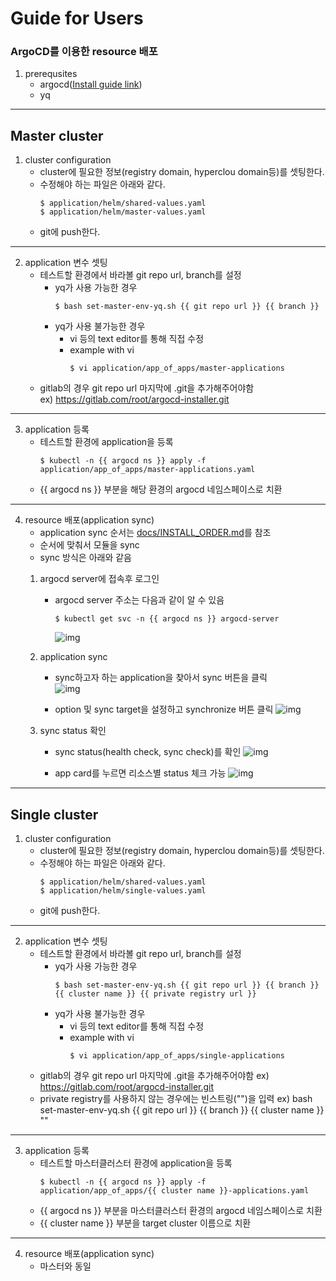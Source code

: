 # Guide for Users
### ArgoCD를 이용한 resource 배포
1. prerequsites
    - argocd([Install guide link](https://github.com/tmax-cloud/install-argocd))
    - yq
---
## Master cluster
1. cluster configuration
    - cluster에 필요한 정보(registry domain, hyperclou domain등)를 셋팅한다.
    - 수정해야 하는 파일은 아래와 같다.
        ```
        $ application/helm/shared-values.yaml
        $ application/helm/master-values.yaml
        ```
    - git에 push한다.
---
2. application 변수 셋팅
    - 테스트할 환경에서 바라볼 git repo url, branch를 설정
        - yq가 사용 가능한 경우
            ```
            $ bash set-master-env-yq.sh {{ git repo url }} {{ branch }}
            ```
        - yq가 사용 불가능한 경우
            - vi 등의 text editor를 통해 직접 수정
            - example with vi
                ```
                $ vi application/app_of_apps/master-applications
                ```
    - gitlab의 경우 git repo url 마지막에 .git을 추가해주어야함  
    ex) https://gitlab.com/root/argocd-installer.git
---
3. application 등록
    - 테스트할 환경에 application을 등록
        ```
        $ kubectl -n {{ argocd ns }} apply -f application/app_of_apps/master-applications.yaml
        ```
    - {{ argocd ns }} 부분을 해당 환경의 argocd 네임스페이스로 치환
---
4. resource 배포(application sync)
    - application sync 순서는 [docs/INSTALL_ORDER.md](INSTALL_ORDER.md)를 참조
    - 순서에 맞춰서 모듈을 sync
    - sync 방식은 아래와 같음
    1) argocd server에 접속후 로그인
        - argocd server 주소는 다음과 같이 알 수 있음
            ```
            $ kubectl get svc -n {{ argocd ns }} argocd-server
            ```
            ![img](../figure/1_main.png)
    
    2) application sync
        - sync하고자 하는 application을 찾아서 sync 버튼을 클릭  
        ![img](../figure/2_app.png)

        - option 및 sync target을 설정하고 synchronize 버튼 클릭
        ![img](../figure/3_sync.png)

    3) sync status 확인
        - sync status(health check, sync check)를 확인
        ![img](../figure/4_synced.png)

        - app card를 누르면 리소스별 status 체크 가능
        ![img](../figure/5_details.png)
---
## Single cluster
1. cluster configuration
    - cluster에 필요한 정보(registry domain, hyperclou domain등)를 셋팅한다.
    - 수정해야 하는 파일은 아래와 같다.
        ```
        $ application/helm/shared-values.yaml
        $ application/helm/single-values.yaml
        ```
    - git에 push한다.
---
2. application 변수 셋팅
    - 테스트할 환경에서 바라볼 git repo url, branch를 설정
        - yq가 사용 가능한 경우
            ```
            $ bash set-master-env-yq.sh {{ git repo url }} {{ branch }} {{ cluster name }} {{ private registry url }}
            ```
        - yq가 사용 불가능한 경우
            - vi 등의 text editor를 통해 직접 수정
            - example with vi
                ```
                $ vi application/app_of_apps/single-applications
                ```
    - gitlab의 경우 git repo url 마지막에 .git을 추가해주어야함
    ex) https://gitlab.com/root/argocd-installer.git
    - private registry를 사용하지 않는 경우에는 빈스트링("")을 입력
    ex) bash set-master-env-yq.sh {{ git repo url }} {{ branch }} {{ cluster name }} ""
---
3. application 등록
    - 테스트할 마스터클러스터 환경에 application을 등록
        ```
        $ kubectl -n {{ argocd ns }} apply -f application/app_of_apps/{{ cluster name }}-applications.yaml
        ```
    - {{ argocd ns }} 부분을 마스터클러스터 환경의 argocd 네임스페이스로 치환
    - {{ cluster name }} 부분을 target cluster 이름으로 치환
---
4. resource 배포(application sync)
    - 마스터와 동일